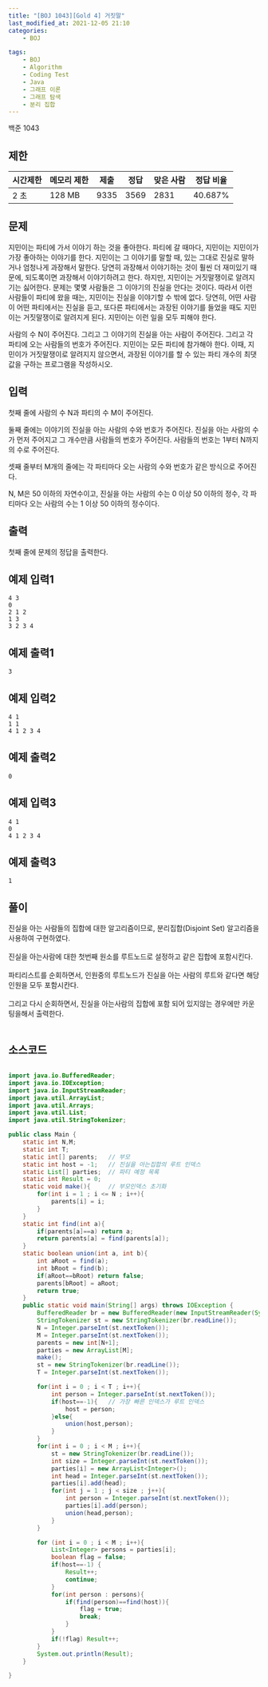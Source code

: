 ```yaml
---
title: "[BOJ 1043][Gold 4] 거짓말"
last_modified_at: 2021-12-05 21:10
categories:
    - BOJ

tags:
    - BOJ
    - Algorithm
    - Coding Test
    - Java
    - 그래프 이론
    - 그래프 탐색
    - 분리 집합
---
```



백준 1043

## 제한

|시간제한|메모리 제한|제출|정답|맞은 사람|정답 비율
|---|---|---|---|---|---
|2 초|128 MB|9335|3569|2831|40.687%|


## 문제

지민이는 파티에 가서 이야기 하는 것을 좋아한다. 파티에 갈 때마다, 지민이는 지민이가 가장 좋아하는 이야기를 한다. 지민이는 그 이야기를 말할 때, 있는 그대로 진실로 말하거나 엄청나게 과장해서 말한다. 당연히 과장해서 이야기하는 것이 훨씬 더 재미있기 때문에, 되도록이면 과장해서 이야기하려고 한다. 하지만, 지민이는 거짓말쟁이로 알려지기는 싫어한다. 문제는 몇몇 사람들은 그 이야기의 진실을 안다는 것이다. 따라서 이런 사람들이 파티에 왔을 때는, 지민이는 진실을 이야기할 수 밖에 없다. 당연히, 어떤 사람이 어떤 파티에서는 진실을 듣고, 또다른 파티에서는 과장된 이야기를 들었을 때도 지민이는 거짓말쟁이로 알려지게 된다. 지민이는 이런 일을 모두 피해야 한다.

사람의 수 N이 주어진다. 그리고 그 이야기의 진실을 아는 사람이 주어진다. 그리고 각 파티에 오는 사람들의 번호가 주어진다. 지민이는 모든 파티에 참가해야 한다. 이때, 지민이가 거짓말쟁이로 알려지지 않으면서, 과장된 이야기를 할 수 있는 파티 개수의 최댓값을 구하는 프로그램을 작성하시오.

## 입력

첫째 줄에 사람의 수 N과 파티의 수 M이 주어진다.

둘째 줄에는 이야기의 진실을 아는 사람의 수와 번호가 주어진다. 진실을 아는 사람의 수가 먼저 주어지고 그 개수만큼 사람들의 번호가 주어진다. 사람들의 번호는 1부터 N까지의 수로 주어진다.

셋째 줄부터 M개의 줄에는 각 파티마다 오는 사람의 수와 번호가 같은 방식으로 주어진다.

N, M은 50 이하의 자연수이고, 진실을 아는 사람의 수는 0 이상 50 이하의 정수, 각 파티마다 오는 사람의 수는 1 이상 50 이하의 정수이다.

## 출력

첫째 줄에 문제의 정답을 출력한다.

## 예제 입력1

```text
4 3
0
2 1 2
1 3
3 2 3 4
```

## 예제 출력1

```text
3
```

## 예제 입력2

```text
4 1
1 1
4 1 2 3 4
```

## 예제 출력2

```text
0
```

## 예제 입력3

```text
4 1
0
4 1 2 3 4
```

## 예제 출력3

```text
1
```

## 풀이

진실을 아는 사람들의 집합에 대한 알고리즘이므로, 분리집합(Disjoint Set) 알고리즘을 사용하여 구현하였다. <br><br>
진실을 아는사람에 대한 첫번째 원소를 루트노드로 설정하고 같은 집합에 포함시킨다.
<br><br>
파티리스트를 순회하면서, 인원중의 루트노드가 진실을 아는 사람의 루트와 같다면 해당 인원을 모두 포함시칸다.
<br><br>
그리고 다시 순회하면서, 진실을 아는사람의 집합에 포함 되어 있지않는 경우에만 카운팅을해서 출력한다.
<br><br>

## 소스코드

```java

import java.io.BufferedReader;
import java.io.IOException;
import java.io.InputStreamReader;
import java.util.ArrayList;
import java.util.Arrays;
import java.util.List;
import java.util.StringTokenizer;

public class Main {
    static int N,M;
    static int T;
    static int[] parents;   // 부모
    static int host = -1;   // 진실을 아는집합의 루트 인덱스   
    static List[] parties;  // 파티 예정 목록  
    static int Result = 0;
    static void make(){     // 부모인덱스 초기화
        for(int i = 1 ; i <= N ; i++){
            parents[i] = i;
        }
    }
    static int find(int a){
        if(parents[a]==a) return a;
        return parents[a] = find(parents[a]);
    }
    static boolean union(int a, int b){
        int aRoot = find(a);
        int bRoot = find(b);
        if(aRoot==bRoot) return false;
        parents[bRoot] = aRoot;
        return true;
    }
    public static void main(String[] args) throws IOException {
        BufferedReader br = new BufferedReader(new InputStreamReader(System.in));
        StringTokenizer st = new StringTokenizer(br.readLine());
        N = Integer.parseInt(st.nextToken());
        M = Integer.parseInt(st.nextToken());
        parents = new int[N+1];
        parties = new ArrayList[M];
        make();
        st = new StringTokenizer(br.readLine());
        T = Integer.parseInt(st.nextToken());

        for(int i = 0 ; i < T ; i++){
            int person = Integer.parseInt(st.nextToken());
            if(host==-1){   // 가장 빠른 인덱스가 루트 인덱스
                host = person;
            }else{
                union(host,person);
            }
        }
        for(int i = 0 ; i < M ; i++){
            st = new StringTokenizer(br.readLine());
            int size = Integer.parseInt(st.nextToken());
            parties[i] = new ArrayList<Integer>();
            int head = Integer.parseInt(st.nextToken());
            parties[i].add(head);
            for(int j = 1 ; j < size ; j++){
                int person = Integer.parseInt(st.nextToken());
                parties[i].add(person);
                union(head,person);
            }
        }

        for (int i = 0 ; i < M ; i++){
            List<Integer> persons = parties[i];
            boolean flag = false;
            if(host==-1) {
                Result++;
                continue;
            }
            for(int person : persons){
                if(find(person)==find(host)){
                    flag = true;
                    break;
                }
            }
            if(!flag) Result++;
        }
        System.out.println(Result);
    }

}

```